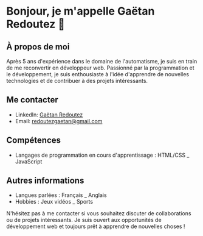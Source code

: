 # Bonjour, je m'appelle Gaëtan Redoutez 👋

## À propos de moi
Après 5 ans d'expérience dans le domaine de l'automatisme, je suis en train de me reconvertir en développeur web. 
Passionné par la programmation et le développement, je suis enthousiaste à l'idée d'apprendre de nouvelles technologies et de contribuer à des projets intéressants.

## Me contacter
- LinkedIn: [Gaëtan Redoutez](https://www.linkedin.com/in/ga%C3%ABtan-redoutez-b090a317b/)
- Email: redoutezgaetan@gmail.com

## Compétences
- Langages de programmation en cours d'apprentissage : HTML/CSS _ JavaScript

## Autres informations
- Langues parlées : Français _ Anglais
- Hobbies : Jeux vidéos _ Sports

N'hésitez pas à me contacter si vous souhaitez discuter de collaborations ou de projets intéressants. Je suis ouvert aux opportunités de développement web et toujours prêt à apprendre de nouvelles choses !
